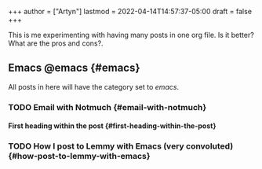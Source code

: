 +++
author = ["Artyn"]
lastmod = 2022-04-14T14:57:37-05:00
draft = false
+++

This is me experimenting with having many posts in one org file. Is it better? What are the pros and cons?.


## Emacs <span class="tag"><span class="_emacs">@emacs</span></span> {#emacs}

All posts in here will have the category set to _emacs_.


### <span class="org-todo todo TODO">TODO</span> Email with Notmuch {#email-with-notmuch}


#### First heading within the post {#first-heading-within-the-post}


### <span class="org-todo todo TODO">TODO</span> How I post to Lemmy with Emacs (very convoluted) {#how-post-to-lemmy-with-emacs}